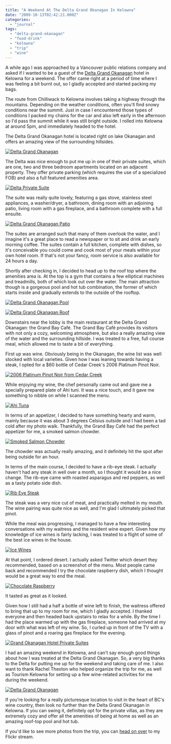 ```yaml
---
title: "A Weekend At The Delta Grand Okanagan In Kelowna"
date: "2009-10-13T02:42:21.000Z"
categories: 
  - "journal"
tags: 
  - "delta-grand-okanagan"
  - "food-drink"
  - "kelowna"
  - "trip"
  - "wine"
---
```


A while ago I was approached by a Vancouver public relations company and asked if I wanted to be a guest of the [Delta Grand Okanagan](http://www.deltahotels.com/hotels/hotels.php?hotelId=221) hotel in Kelowna for a weekend. The offer came right at a period of time where I was feeling a bit burnt out, so I gladly accepted and started packing my bags.

The route from Chilliwack to Kelowna involves taking a highway through the mountains. Depending on the weather conditions, often you'll find snowy conditions near the summit. Just in case I encountered those types of conditions I packed my chains for the car and also left early in the afternoon so I'd pass the summit while it was still bright outside. I rolled into Kelowna at around 5pm, and immediately headed to the hotel.

The Delta Grand Okanagan hotel is located right on lake Okanagan and offers an amazing view of the surrounding hillsides.

[![Delta Grand Okanagan](images/3997353250_28d2cfe662.jpg)](http://www.flickr.com/photos/duanestorey/3997353250/in/set-72157622427244817/)

The Delta was nice enough to put me up in one of their private suites, which are one, two and three bedroom apartments located on an adjacent property. They offer private parking (which requires the use of a specialized FOB) and also a full featured amenities area.

[![Delta Private Suite](images/3996150227_63b94f7dea.jpg)](http://www.flickr.com/photos/duanestorey/3996150227/in/set-72157622427244817/)

The suite was really quite lovely, featuring a gas stove, stainless steel appliances, a washer/dryer, a bathroom, dining room with an adjoining patio, living room with a gas fireplace, and a bathroom complete with a full ensuite.

[![Delta Grand Okanagan Patio](images/3996152045_bcdc4339ed.jpg)](http://www.flickr.com/photos/duanestorey/3996152045/in/set-72157622427244817/)

The suites are arranged such that many of them overlook the water, and I imagine it's a great place to read a newspaper or to sit and drink an early morning coffee. The suites contain a full kitchen, complete with dishes, so it's conceivable you could come and cook most of your meals within your own hotel room. If that's not your fancy, room service is also available for 24 hours a day.

Shortly after checking in, I decided to head up to the roof top where the amenities area is. At the top is a gym that contains a few elliptical machines and treadmills, both of which look out over the water. The main attraction though is a gorgeous pool and hot tub combination, the former of which starts inside and gradually extends to the outside of the rooftop.

[![Delta Grand Okanagan Pool](images/3996588603_70a0c129ea.jpg)](http://www.flickr.com/photos/duanestorey/3996588603/in/set-72157622427244817/)

[![Delta Grand Okanagan Roof](images/3997352402_c14db94c0a.jpg)](http://www.flickr.com/photos/duanestorey/3997352402/in/set-72157622427244817/)

Downstairs near the lobby is the main restaurant at the Delta Grand Okanagan: the Grand Bay Café. The Grand Bay Café provides its visitors with not only a cozy, welcoming atmosphere, but also a really amazing view of the water and the surrounding hillside. I was treated to a free, full course meal, which allowed me to taste a bit of everything.

First up was wine. Obviously being in the Okanagan, the wine list was well stocked with local varieties. Given how I was leaning towards having a steak, I opted for a $60 bottle of Cedar Creek's 2006 Platinum Pinot Noir.

[![2006 Platinum Pinot Noir from Cedar Creek](images/4006498541_85e9788116.jpg)](http://www.flickr.com/photos/duanestorey/4006498541/in/photostream/)

While enjoying my wine, the chef personally came out and gave me a specially prepared plate of Ahi tuni. It was a nice touch, and it gave me something to nibble on while I scanned the menu.

[![Ahi Tuna](images/4006498051_4a39b790e2.jpg)](http://www.flickr.com/photos/duanestorey/4006498541/in/photostream/)

In terms of an appetizer, I decided to have something hearty and warm, mainly because it was about 3 degrees Celsius outside and I had been a tad cold after my photo walk. Thankfully, the Grand Bay Café had the perfect appetizer for me, a smoked salmon chowder.

[![Smoked Salmon Chowder](images/4007265164_d79ee651c6.jpg)](http://www.flickr.com/photos/duanestorey/4007265164/in/photostream/)

The chowder was actually really amazing, and it definitely hit the spot after being outside for an hour.

In terms of the main course, I decided to have a rib-eye steak. I actually haven't had any steak in well over a month, so I thought it would be a nice change. The rib-eye came with roasted asparagus and red peppers, as well as a tasty potato side dish.

[![Rib Eye Steak](images/4007265340_59303b566d.jpg)](http://www.flickr.com/photos/duanestorey/4007265340/in/photostream/)

The steak was a very nice cut of meat, and practically melted in my mouth. The wine pairing was quite nice as well, and I'm glad I ultimately picked that pinot.

While the meal was progressing, I managed to have a few interesting conversations with my waitress and the resident wine expert. Given how my knowledge of ice wines is fairly lacking, I was treated to a flight of some of the best ice wines in the house.

[![Ice Wines](images/4007265676_18b8859f2f.jpg)](http://www.flickr.com/photos/duanestorey/4007265676/in/photostream/)

At that point, I ordered desert. I actually asked Twitter which desert they recommended, based on a screenshot of the menu. Most people came back and recommended I try the chocolate raspberry dish, which I thought would be a great way to end the meal.

[![Chocolate Raspberry](images/4007309564_16b4ae19c5.jpg)](http://www.flickr.com/photos/duanestorey/4007309564/)

It tasted as great as it looked.

Given how I still had a half a bottle of wine left to finish, the waitress offered to bring that up to my room for me, which I gladly accepted. I thanked everyone and then headed back upstairs to relax for a while. By the time I had the place warmed up with the gas fireplace, someone had arrived at my door with what was left of my wine. So, I curled up in front of the TV with a glass of pinot and a roaring gas fireplace for the evening.

[![Grand Okanagan Hotel Private Suites](images/3996665203_12941caa1c.jpg)](http://www.flickr.com/photos/duanestorey/3996665203/in/set-72157622427244817/)

I had an amazing weekend in Kelowna, and can't say enough good things about how I was treated at the Delta Grand Okanagan. So, a very big thanks to the Delta for putting me up for the weekend and taking care of me. I also want to thank Rachel Thexton who helped organize the trip for me, as well as Tourism Kelowna for setting up a few wine-related activities for me during the weekend.

[![Delta Grand Okanagan](images/3997354542_184bf8be41.jpg)](http://www.flickr.com/photos/duanestorey/3997354542/in/set-72157622427244817/)

If you're looking for a really picturesque location to visit in the heart of BC's wine country, then look no further than the Delta Grand Okanagan in Kelowna. If you can swing it, definitely opt for the private villas, as they are extremely cozy and offer all the amenities of being at home as well as an amazing roof-top pool and hot tub.

If you'd like to see more photos from the trip, you can [head on over](http://www.flickr.com/photos/duanestorey/sets/72157622427244817/) to my Flickr stream.
